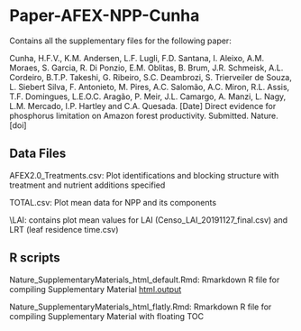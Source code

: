 # Paper-AFEX-NPP-Cunha

Contains all the supplementary files for the following paper:

Cunha, H.F.V., K.M. Andersen, L.F. Lugli, F.D. Santana, I. Aleixo, A.M. Moraes, S. Garcia, R. Di Ponzio, E.M. Oblitas, B. Brum, J.R. Schmeisk, A.L. Cordeiro, B.T.P. Takeshi, G. Ribeiro, S.C. Deambrozi, S. Trierveiler de Souza, L. Siebert Silva, F. Antonieto, M. Pires, A.C. Salomão, A.C. Miron, R.L. Assis, T.F. Domingues, L.E.O.C. Aragão, P. Meir, J.L. Camargo, A. Manzi, L. Nagy, L.M. Mercado, I.P. Hartley and C.A. Quesada. [Date] Direct evidence for phosphorus limitation on Amazon forest productivity. Submitted. Nature. [doi]

## Data Files
AFEX2.0_Treatments.csv: Plot identifications and blocking structure with treatment and nutrient additions specified

TOTAL.csv: Plot mean data for NPP and its components

\LAI: contains plot mean values for LAI (Censo_LAI_20191127_final.csv) and LRT (leaf residence time.csv)



## R scripts 
Nature_SupplementaryMaterials_html_default.Rmd: Rmarkdown R file for compiling Supplementary Material <a href="https://github.com/kmander7/Paper-AFEX-NPP/Nature_SupplementaryMaterials_html_default.html" title="html.output">html.output</a>

Nature_SupplementaryMaterials_html_flatly.Rmd: Rmarkdown R file for compiling Supplementary Material with floating TOC 
